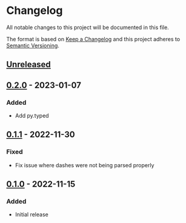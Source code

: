 Changelog
=========
All notable changes to this project will be documented in this file.

The format is based on [Keep a Changelog](http://keepachangelog.com/en/1.0.0/)
and this project adheres to [Semantic Versioning](http://semver.org/spec/v2.0.0.html).

[Unreleased](https://github.com/jshwi/arcon/compare/v0.2.0...HEAD)
------------------------------------------------------------------------

[0.2.0](https://github.com/jshwi/arcon/releases/tag/v0.2.0) - 2023-01-07
------------------------------------------------------------------------
### Added
- Add py.typed

[0.1.1](https://github.com/jshwi/arcon/releases/tag/v0.1.1) - 2022-11-30
------------------------------------------------------------------------
### Fixed
- Fix issue where dashes were not being parsed properly

[0.1.0](https://github.com/jshwi/arcon/releases/tag/v0.1.0) - 2022-11-15
------------------------------------------------------------------------
### Added
- Initial release
